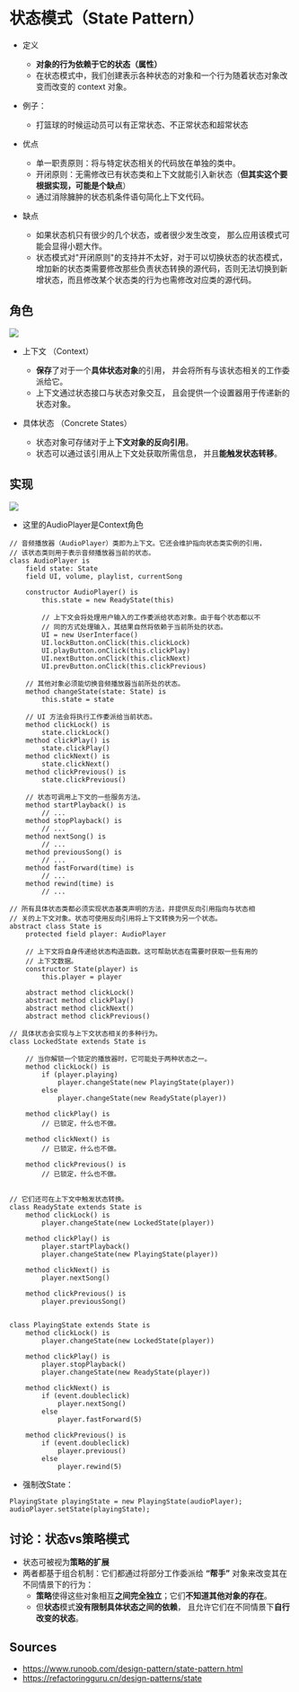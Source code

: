 # 状态模式（State Pattern）

- 定义
  - **对象的行为依赖于它的状态（属性）**
  - 在状态模式中，我们创建表示各种状态的对象和一个行为随着状态对象改变而改变的 context 对象。

- 例子：
  - 打篮球的时候运动员可以有正常状态、不正常状态和超常状态

- 优点
  - 单一职责原则：将与特定状态相关的代码放在单独的类中。
  - 开闭原则：无需修改已有状态类和上下文就能引入新状态（**但其实这个要根据实现，可能是个缺点**）
  - 通过消除臃肿的状态机条件语句简化上下文代码。
- 缺点
  - 如果状态机只有很少的几个状态，或者很少发生改变， 那么应用该模式可能会显得小题大作。
  - 状态模式对"开闭原则"的支持并不太好，对于可以切换状态的状态模式，增加新的状态类需要修改那些负责状态转换的源代码，否则无法切换到新增状态，而且修改某个状态类的行为也需修改对应类的源代码。

## 角色

<img src="./img/state_pattern_2.png"/>

- 上下文 （Context）
  - **保存**了对于一个**具体状态对象**的引用， 并会将所有与该状态相关的工作委派给它。
  - 上下文通过状态接口与状态对象交互， 且会提供一个设置器用于传递新的状态对象。

- 具体状态 （Concrete States）
  - 状态对象可存储对于上**下文对象的反向引用**。
  - 状态可以通过该引用从上下文处获取所需信息， 并且**能触发状态转移**。

## 实现

<img src="./img/state_pattern.png"/>

- 这里的AudioPlayer是Context角色

```
// 音频播放器（Audio­Player）类即为上下文。它还会维护指向状态类实例的引用，
// 该状态类则用于表示音频播放器当前的状态。
class AudioPlayer is
    field state: State
    field UI, volume, playlist, currentSong

    constructor AudioPlayer() is
        this.state = new ReadyState(this)

        // 上下文会将处理用户输入的工作委派给状态对象。由于每个状态都以不
        // 同的方式处理输入，其结果自然将依赖于当前所处的状态。
        UI = new UserInterface()
        UI.lockButton.onClick(this.clickLock)
        UI.playButton.onClick(this.clickPlay)
        UI.nextButton.onClick(this.clickNext)
        UI.prevButton.onClick(this.clickPrevious)

    // 其他对象必须能切换音频播放器当前所处的状态。
    method changeState(state: State) is
        this.state = state

    // UI 方法会将执行工作委派给当前状态。
    method clickLock() is
        state.clickLock()
    method clickPlay() is
        state.clickPlay()
    method clickNext() is
        state.clickNext()
    method clickPrevious() is
        state.clickPrevious()

    // 状态可调用上下文的一些服务方法。
    method startPlayback() is
        // ...
    method stopPlayback() is
        // ...
    method nextSong() is
        // ...
    method previousSong() is
        // ...
    method fastForward(time) is
        // ...
    method rewind(time) is
        // ...
```

```
// 所有具体状态类都必须实现状态基类声明的方法，并提供反向引用指向与状态相
// 关的上下文对象。状态可使用反向引用将上下文转换为另一个状态。
abstract class State is
    protected field player: AudioPlayer

    // 上下文将自身传递给状态构造函数。这可帮助状态在需要时获取一些有用的
    // 上下文数据。
    constructor State(player) is
        this.player = player

    abstract method clickLock()
    abstract method clickPlay()
    abstract method clickNext()
    abstract method clickPrevious()
```

```
// 具体状态会实现与上下文状态相关的多种行为。
class LockedState extends State is

    // 当你解锁一个锁定的播放器时，它可能处于两种状态之一。
    method clickLock() is
        if (player.playing)
            player.changeState(new PlayingState(player))
        else
            player.changeState(new ReadyState(player))

    method clickPlay() is
        // 已锁定，什么也不做。

    method clickNext() is
        // 已锁定，什么也不做。

    method clickPrevious() is
        // 已锁定，什么也不做。


// 它们还可在上下文中触发状态转换。
class ReadyState extends State is
    method clickLock() is
        player.changeState(new LockedState(player))

    method clickPlay() is
        player.startPlayback()
        player.changeState(new PlayingState(player))

    method clickNext() is
        player.nextSong()

    method clickPrevious() is
        player.previousSong()


class PlayingState extends State is
    method clickLock() is
        player.changeState(new LockedState(player))

    method clickPlay() is
        player.stopPlayback()
        player.changeState(new ReadyState(player))

    method clickNext() is
        if (event.doubleclick)
            player.nextSong()
        else
            player.fastForward(5)

    method clickPrevious() is
        if (event.doubleclick)
            player.previous()
        else
            player.rewind(5)
```

- 强制改State：

```
PlayingState playingState = new PlayingState(audioPlayer);
audioPlayer.setState(playingState);
```

## 讨论：状态vs策略模式

- 状态可被视为**策略的扩展**
- 两者都基于组合机制：它们都通过将部分工作委派给 **“帮手”** 对象来改变其在不同情景下的行为：
  - **策略**使得这些对象相互**之间完全独立**；它们**不知道其他对象的存在**。
  - 但**状态**模式**没有限制具体状态之间的依赖**， 且允许它们在不同情景下**自行改变的状态**。

## Sources
- https://www.runoob.com/design-pattern/state-pattern.html
- https://refactoringguru.cn/design-patterns/state